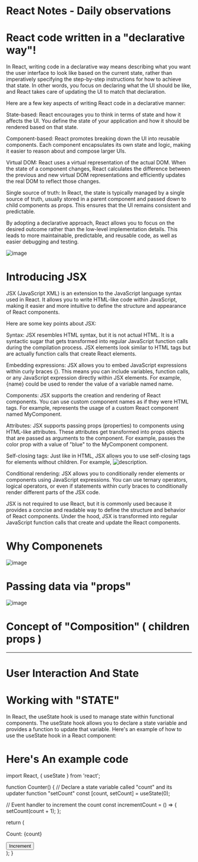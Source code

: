 # React Notes - Daily observations 

# React code written in a "declarative way"!

In React, writing code in a declarative way means describing what you want the user interface to look like based on the current state, rather than imperatively specifying the step-by-step instructions for how to achieve that state. In other words, you focus on declaring what the UI should be like, and React takes care of updating the UI to match that declaration.

Here are a few key aspects of writing React code in a declarative manner:

State-based: React encourages you to think in terms of state and how it affects the UI. You define the state of your application and how it should be rendered based on that state.

Component-based: React promotes breaking down the UI into reusable components. Each component encapsulates its own state and logic, making it easier to reason about and compose larger UIs.

Virtual DOM: React uses a virtual representation of the actual DOM. When the state of a component changes, React calculates the difference between the previous and new virtual DOM representations and efficiently updates the real DOM to reflect those changes.

Single source of truth: In React, the state is typically managed by a single source of truth, usually stored in a parent component and passed down to child components as props. This ensures that the UI remains consistent and predictable.

By adopting a declarative approach, React allows you to focus on the desired outcome rather than the low-level implementation details. This leads to more maintainable, predictable, and reusable code, as well as easier debugging and testing.

![image](https://github.com/Rahulnayi04/Notes/assets/112021214/e82f0b51-9458-40ec-8480-557d6e82daa8)


# Introducing JSX

JSX (JavaScript XML) is an extension to the JavaScript language syntax used in React. It allows you to write HTML-like code within JavaScript, making it easier and more intuitive to define the structure and appearance of React components.

Here are some key points about JSX:

Syntax: JSX resembles HTML syntax, but it is not actual HTML. It is a syntactic sugar that gets transformed into regular JavaScript function calls during the compilation process. JSX elements look similar to HTML tags but are actually function calls that create React elements.

Embedding expressions: JSX allows you to embed JavaScript expressions within curly braces {}. This means you can include variables, function calls, or any JavaScript expression directly within JSX elements. For example, {name} could be used to render the value of a variable named name.

Components: JSX supports the creation and rendering of React components. You can use custom component names as if they were HTML tags. For example, <MyComponent /> represents the usage of a custom React component named MyComponent.

Attributes: JSX supports passing props (properties) to components using HTML-like attributes. These attributes get transformed into props objects that are passed as arguments to the component. For example, <MyComponent color="blue" /> passes the color prop with a value of "blue" to the MyComponent component.

Self-closing tags: Just like in HTML, JSX allows you to use self-closing tags for elements without children. For example, <img src="image.jpg" alt="description" />.

Conditional rendering: JSX allows you to conditionally render elements or components using JavaScript expressions. You can use ternary operators, logical operators, or even if statements within curly braces to conditionally render different parts of the JSX code.

JSX is not required to use React, but it is commonly used because it provides a concise and readable way to define the structure and behavior of React components. Under the hood, JSX is transformed into regular JavaScript function calls that create and update the React components.

# Why Componenets 

![image](https://github.com/Rahulnayi04/Notes/assets/112021214/23eac32c-3099-41f3-bec0-9a2524d03673)
 
# Passing data via "props"

![image](https://github.com/Rahulnayi04/Notes/assets/112021214/b92826fc-2ec3-4878-a5b1-905fc0c8af4d)

# Concept of "Composition" ( children props )
---------------------------------------------

# User Interaction And State

# Working with "STATE"

In React, the useState hook is used to manage state within functional components. The useState hook allows you to declare a state variable and provides a function to update that variable. Here's an example of how to use the useState hook in a React component:


# Here's An example code 
import React, { useState } from 'react';

function Counter() {
  // Declare a state variable called "count" and its updater function "setCount"
  const [count, setCount] = useState(0);

  // Event handler to increment the count
  const incrementCount = () => {
    setCount(count + 1);
  };

  return (
    <div>
      <p>Count: {count}</p>
      <button onClick={incrementCount}>Increment</button>
    </div>
  );
}







